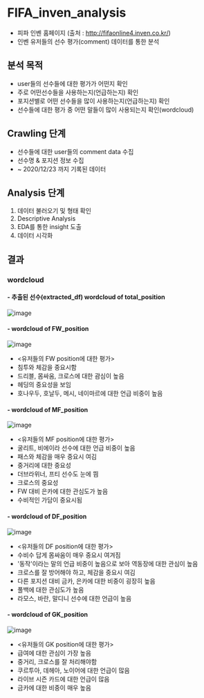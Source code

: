 # FIFA_inven_analysis
- 피파 인벤 홈페이지 (출처 : http://fifaonline4.inven.co.kr/)
- 인벤 유저들의 선수 평가(comment) 데이터를 통한 분석

## 분석 목적
- user들의 선수들에 대한 평가가 어떤지 확인
- 주로 어떤선수들을 사용하는지(언급하는지) 확인
- 포지션별로 어떤 선수들을 많이 사용하는지(언급하는지) 확인
- 선수들에 대한 평가 중 어떤 말들이 많이 사용되는지 확인(wordcloud)


## Crawling 단계
- 선수들에 대한 user들의 comment data 수집
- 선수명 & 포지션 정보 수집
- ~ 2020/12/23 까지 기록된 데이터

## Analysis 단계
1. 데이터 불러오기 및 형태 확인
2. Descriptive Analysis
3. EDA를 통한 insight 도출
4. 데이터 시각화


## 결과
### wordcloud
#### - 추출된 선수(extracted_df) wordcloud of total_position

![image](https://user-images.githubusercontent.com/68583172/103545128-7b1de980-4ee4-11eb-802b-079d44025308.png)

#### - wordcloud of FW_position

![image](https://user-images.githubusercontent.com/68583172/103619039-5bce9d00-4f74-11eb-95dc-c65a520bee2f.png)
- <유저들의 FW position에 대한 평가>
- 침투와 체감을 중요시함
- 드리블, 몸싸움, 크로스에 대한 괌심이 높음
- 헤딩의 중요성을 보임
- 호나우두, 호날두, 메시, 네이마르에 대한 언급 비중이 높음

#### - wordcloud of MF_position

![image](https://user-images.githubusercontent.com/68583172/103621119-12804c80-4f78-11eb-9de5-400d6aba663f.png)

- <유저들의 MF position에 대한 평가>
- 굴리트, 비에이라 선수에 대한 언급 비중이 높음
- 패스와 체감을 매우 중요시 여김
- 중거리에 대한 중요성
- 더브라위너, 프티 선수도 눈에 띔
- 크로스의 중요성
- FW 대비 은카에 대한 관심도가 높음
- 수비적인 가담이 중요시됨


#### - wordcloud of DF_position

![image](https://user-images.githubusercontent.com/68583172/103622513-304eb100-4f7a-11eb-966f-c1c1597cb50e.png)

- <유저들의 DF position에 대한 평가>
- 수비수 답게 몸싸움이 매우 중요시 여겨짐
- '동작'이라는 말의 언급 비중이 높음으로 보아 역동장에 대한 관심이 높음
- 크로스를 잘 방어해야 하고, 체감을 중요시 여김
- 다른 포지션 대비 금카, 은카에 대한 비중이 굉장히 높음
- 풀백에 대한 관심도가 높음
- 라모스, 바란, 말디니 선수에 대한 언급이 높음

#### - wordcloud of GK_position

![image](https://user-images.githubusercontent.com/68583172/103623910-2168fe00-4f7c-11eb-8082-481d35b7846a.png)

- <유저들의 GK position에 대한 평가>
- 급여에 대한 관심이 가장 높음
- 중거리, 크로스를 잘 처리해야함
- 쿠르투아, 데헤아, 노이어에 대한 언급이 많음
- 라이브 시즌 카드에 대한 언급이 많음
- 금카에 대한 비중이 매우 높음


